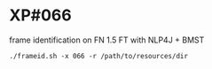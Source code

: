 # XP\#066

frame identification on FN 1.5 FT with NLP4J + BMST

```
./frameid.sh -x 066 -r /path/to/resources/dir
```
